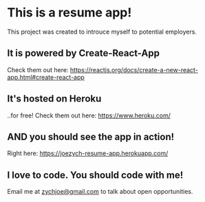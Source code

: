 # This is a resume app!

This project was created to introuce myself to potential employers.

## It is powered by Create-React-App

Check them out here: https://reactjs.org/docs/create-a-new-react-app.html#create-react-app

## It's hosted on Heroku

..for free! Check them out here: https://www.heroku.com/

## AND you should see the app in action!

Right here: https://joezych-resume-app.herokuapp.com/

## I love to code. You should code with me!

Email me at zychjoe@gmail.com to talk about open opportunities.
